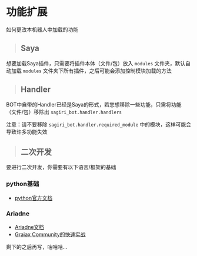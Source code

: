 # 功能扩展

如何更改本机器人中加载的功能

> ## Saya

想要加载Saya插件，只需要将插件本体（文件/包）放入 `modules` 文件夹，默认自动加载 `modules` 文件夹下所有插件，之后可能会添加控制模块加载的方法

> ## Handler

BOT中自带的Handler已经是Saya的形式，若您想移除一些功能，只需将功能（文件/包）移除出 `sagiri_bot.handler.handlers` 

注意：请不要移除 `sagiri_bot.handler.required_module` 中的模块，这样可能会导致许多功能失效

> ## 二次开发

要进行二次开发，你需要有以下语言/框架的基础

### python基础
- [python官方文档](https://docs.python.org/zh-cn/3/contents.html)

### Ariadne
- [Ariadne文档](https://graia.readthedocs.io/)
- [Graiax Community的快速实战](https://graiax.cn/)

剩下的之后再写，咕咕咕...